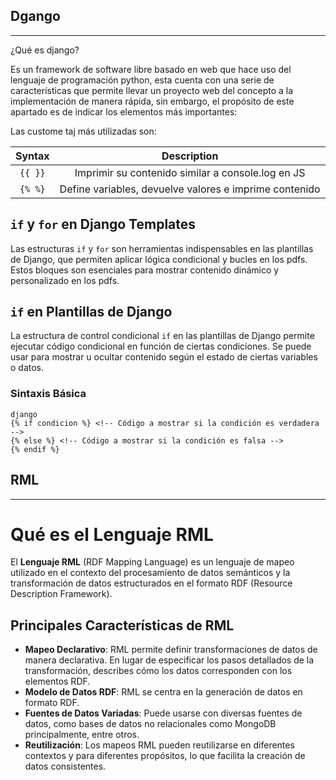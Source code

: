 ## Dgango
-------------------------------------------------------
¿Qué es django?

Es un framework de software libre basado en web que hace uso del lenguaje de programación python, esta cuenta con una serie de características que permite llevar un proyecto web del concepto a la implementación de manera rápida, sin embargo, el propósito de este apartado es de indicar los elementos más importantes:

Las custome taj más utilizadas son:

| Syntax      | Description |
| :---------: | :---------: |
| ```{{ }}```      | Imprimir su contenido similar a console.log en JS       |
| ```{% %}```   | Define variables, devuelve valores e imprime contenido        |

##  `if` y `for` en Django Templates
Las estructuras `if` y `for` son herramientas indispensables en las plantillas de Django, que  permiten aplicar lógica condicional y bucles en los pdfs. 
Estos bloques son esenciales para mostrar contenido dinámico y personalizado en los pdfs.
## `if` en Plantillas de Django
La estructura de control condicional `if` en las plantillas de Django  permite ejecutar código condicional en función de ciertas condiciones. Se puede usar para mostrar u ocultar contenido según el estado de ciertas variables o datos.
### Sintaxis Básica

```
django 
{% if condicion %} <!-- Código a mostrar si la condición es verdadera --> 
{% else %} <!-- Código a mostrar si la condición es falsa --> 
{% endif %}
```
## RML
----------------------------------------------------------
# Qué es el Lenguaje RML

El **Lenguaje RML** (RDF Mapping Language) es un lenguaje de mapeo utilizado en el contexto del procesamiento de datos semánticos y la transformación de datos estructurados en el formato RDF (Resource Description Framework). 
## Principales Características de RML 
- **Mapeo Declarativo**: RML permite definir transformaciones de datos de manera declarativa. En lugar de especificar los pasos detallados de la transformación, describes cómo los datos  corresponden con los elementos RDF.
- **Modelo de Datos RDF**: RML se centra en la generación de datos en formato RDF.
- **Fuentes de Datos Variadas**: Puede usarse con diversas fuentes de datos, como bases de datos no relacionales como MongoDB principalmente, entre otros. 
- **Reutilización**: Los mapeos RML pueden reutilizarse en diferentes contextos y para diferentes propósitos, lo que facilita la creación de datos consistentes.